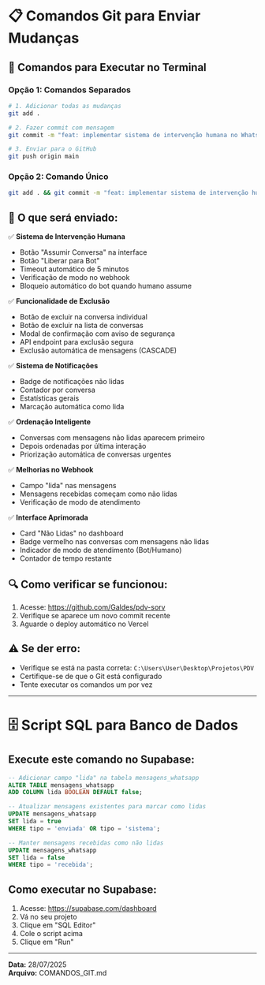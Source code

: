 # 📋 Comandos Git para Enviar Mudanças

## 🚀 Comandos para Executar no Terminal

### **Opção 1: Comandos Separados**

```bash
# 1. Adicionar todas as mudanças
git add .

# 2. Fazer commit com mensagem
git commit -m "feat: implementar sistema de intervenção humana no WhatsApp"

# 3. Enviar para o GitHub
git push origin main
```

### **Opção 2: Comando Único**

```bash
git add . && git commit -m "feat: implementar sistema de intervenção humana no WhatsApp" && git push origin main
```

## 📝 O que será enviado:

✅ **Sistema de Intervenção Humana**
- Botão "Assumir Conversa" na interface
- Botão "Liberar para Bot" 
- Timeout automático de 5 minutos
- Verificação de modo no webhook
- Bloqueio automático do bot quando humano assume

✅ **Funcionalidade de Exclusão**
- Botão de excluir na conversa individual
- Botão de excluir na lista de conversas
- Modal de confirmação com aviso de segurança
- API endpoint para exclusão segura
- Exclusão automática de mensagens (CASCADE)

✅ **Sistema de Notificações**
- Badge de notificações não lidas
- Contador por conversa
- Estatísticas gerais
- Marcação automática como lida

✅ **Ordenação Inteligente**
- Conversas com mensagens não lidas aparecem primeiro
- Depois ordenadas por última interação
- Priorização automática de conversas urgentes

✅ **Melhorias no Webhook**
- Campo "lida" nas mensagens
- Mensagens recebidas começam como não lidas
- Verificação de modo de atendimento

✅ **Interface Aprimorada**
- Card "Não Lidas" no dashboard
- Badge vermelho nas conversas com mensagens não lidas
- Indicador de modo de atendimento (Bot/Humano)
- Contador de tempo restante

## 🔍 Como verificar se funcionou:

1. Acesse: https://github.com/Galdes/pdv-sorv
2. Verifique se aparece um novo commit recente
3. Aguarde o deploy automático no Vercel

## ⚠️ Se der erro:

- Verifique se está na pasta correta: `C:\Users\User\Desktop\Projetos\PDV`
- Certifique-se de que o Git está configurado
- Tente executar os comandos um por vez

---

# 🗄️ Script SQL para Banco de Dados

## **Execute este comando no Supabase:**

```sql
-- Adicionar campo "lida" na tabela mensagens_whatsapp
ALTER TABLE mensagens_whatsapp 
ADD COLUMN lida BOOLEAN DEFAULT false;

-- Atualizar mensagens existentes para marcar como lidas
UPDATE mensagens_whatsapp 
SET lida = true 
WHERE tipo = 'enviada' OR tipo = 'sistema';

-- Manter mensagens recebidas como não lidas
UPDATE mensagens_whatsapp 
SET lida = false 
WHERE tipo = 'recebida';
```

## **Como executar no Supabase:**

1. Acesse: https://supabase.com/dashboard
2. Vá no seu projeto
3. Clique em "SQL Editor"
4. Cole o script acima
5. Clique em "Run"

---

**Data:** 28/07/2025  
**Arquivo:** COMANDOS_GIT.md